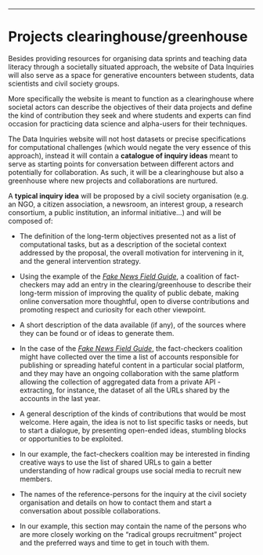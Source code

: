 
---
# Projects clearinghouse/greenhouse #

Besides providing resources for organising data sprints and teaching data literacy through a societally situated approach, the website of Data Inquiries will also serve as a space for generative encounters between students, data scientists and civil society groups.
 
More specifically the website is meant to function as a clearinghouse where societal actors can describe the objectives of their data projects and define the kind of contribution they seek and where students and experts can find occasion for practicing data science and alpha-users for their techniques. 
 
The Data Inquiries website will not host datasets or precise specifications for computational challenges (which would negate the very essence of this approach), instead it will contain a **catalogue of inquiry ideas** meant to serve as starting points for conversation between different actors and potentially for collaboration. As such, it will be a clearinghouse but also a greenhouse where new projects and collaborations are nurtured.
 
A **typical inquiry idea** will be proposed by a civil society organisation (e.g. an NGO, a citizen association, a newsroom, an interest group, a research consortium, a public institution, an informal initiative...) and will be composed of:
* The definition of the long-term objectives presented not as a list of computational tasks, but as a description of the societal context addressed by the proposal, the overall motivation for intervening  in it, and the general intervention strategy.
* Using the example of the [*Fake News Field Guide*](ProjectExample.html), a coalition of fact-checkers may add an entry in the clearing/greenhouse to describe their long-term mission of improving the quality of public debate, making online conversation more thoughtful, open to diverse contributions and promoting respect and curiosity for each other viewpoint.
 
* A short description of the data available (if any), of the sources where they can be found or of ideas to generate them.
* In the case of the [*Fake News Field Guide*](ProjectExample.html), the fact-checkers coalition might have collected over the time a list of accounts responsible for publishing or spreading hateful content in a particular social platform, and they may have an ongoing collaboration with the same platform allowing the collection of aggregated data from a private API - extracting, for instance, the dataset of all the URLs shared by the accounts in the last year.
 
* A general description of the kinds of contributions that would be most welcome. Here again, the idea is not to list specific tasks or needs, but to start a dialogue, by presenting open-ended ideas, stumbling blocks or opportunities to be exploited.
* In our example, the fact-checkers coalition may be interested in finding creative ways to use the list of shared URLs to gain a better understanding of how radical groups use social media to recruit new members.
 
* The names of the reference-persons for the inquiry at the civil society organisation and details on how to contact them and start a conversation about possible collaborations.
 * In our example, this section may contain the name of the persons who are more closely working on the “radical groups recruitment” project and the preferred ways and time to get in touch with them.
